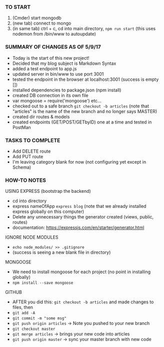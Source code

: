 ### TO START
1. (Cmder) start mongodb
2. (new tab) connect to mongo
3. (in same tab) ctrl + c, cd into main directory, `npm run start` (this uses nodemon from /bin/www to autoupdate)

### SUMMARY OF CHANGES AS OF 5/9/17
- Today is the start of this new project!
- Decided that my blog subject is Markdown Syntax
- added a test endpoint to app.js
- updated server in bin/www to use port 3001
- tested the endpoint in the browser at localhost:3001 (success is empty [])
- installed dependencies to package.json (npm install)
- created DB connection in its own file
- var mongoose = require('mongoose') etc...
- checked out to a safe branch `git checkout -b articles` (note that "articles" is the name of the new branch and no longer says MASTER)
- created dir routes & models
- created endpoints (GET/POST/GETbyID) one at a time and tested in PostMan

### TASKS TO COMPLETE
- Add DELETE route
- Add PUT route
- I'm leaving category blank for now (not configuring yet except in Schema)

### HOW-TO NOTES
USING EXPRESS (bootstrap the backend)
- cd into directory
- express nameOfApp `express blog` (note that we already installed express globally on this computer)
- Delete any unnecessary things the generator created (views, public, routes)
- documentation: https://expressjs.com/en/starter/generator.html

IGNORE NODE MODULES
- `echo node_modules/ >> .gitignore`
- (success is seeing a new blank file in directory)

MONGOOSE
- We need to install mongoose for each project (no point in installing globally)
- `npm install --save mongoose`

GITHUB
- AFTER you did this: `git checkout -b articles` and made changes to files, then
 - `git add -A`
 - `git commit -m "some msg"`
 - `git push origin articles` -> Note you pushed to your new branch
 - `git checkout master`
 - `git merge articles` -> brings your new code into articles
 - `git push origin master` -> sync your master branch with new code
